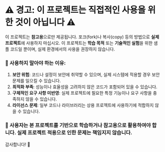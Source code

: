 # ⚠️ 경고: 이 프로젝트는 직접적인 사용을 위한 것이 아닙니다 ⚠️

이 프로젝트는 **참고용**으로만 제공됩니다. 포크(fork)나 복사(copy) 등의 방법으로 **실제 프로젝트**에 사용하지 마십시오. 이 프로젝트는 **학습 목적** 또는 **기술적인 실험**을 위한 샘플 코드일 뿐이며, 실제 환경에서의 사용을 권장하지 않습니다.

### 🚫 사용하지 말아야 하는 이유:
1. **보안 위험**: 코드나 설정이 보안에 취약할 수 있으며, 실제 시스템에 적용할 경우 보안 문제를 일으킬 수 있습니다.
2. **최적화 부족**: 성능이나 효율성을 고려하지 않은 코드가 포함되어 있을 수 있습니다.
3. **구체적인 요구 사항 미반영**: 실제 프로젝트에 필요한 특정 기능이나 요구 사항을 충족하지 않을 수 있습니다.
4. **라이선스 문제**: 일부 코드나 라이브러리는 상용 프로젝트에 사용하기에 적합하지 않을 수 있습니다.

### 🔧 사용자는 본 프로젝트를 기반으로 학습하거나 참고용으로 활용하여야 합니다. 실제 프로젝트 적용으로 인한 문제는 책임지지 않습니다.

감사합니다! 🙏
